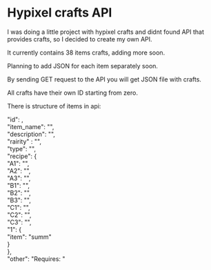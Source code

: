 # Hypixel crafts API

I was doing a little project with hypixel crafts and didnt found API that provides crafts, so I decided to create my own API.

It currently contains 38 items crafts, adding more soon.

Planning to add JSON for each item separately soon.

By sending GET request to the API you will get JSON file with crafts.

All crafts have their own ID starting from zero.

There is structure of items in api:

"id": , <br>
  "item_name": "", <br>
  "description": "", <br>
  "rairity" : "", <br>
  "type": "", <br>
  "recipe": { <br>
    "A1": "", <br>
    "A2": "", <br>
    "A3": "", <br>
    "B1": "", <br>
    "B2": "", <br>
    "B3": "", <br>
    "C1": "", <br>
    "C2": "", <br>
    "C3": "", <br>
    "1": { <br>
      "item": "summ" <br>
      } <br>
   }, <br>
   "other": "Requires: "
